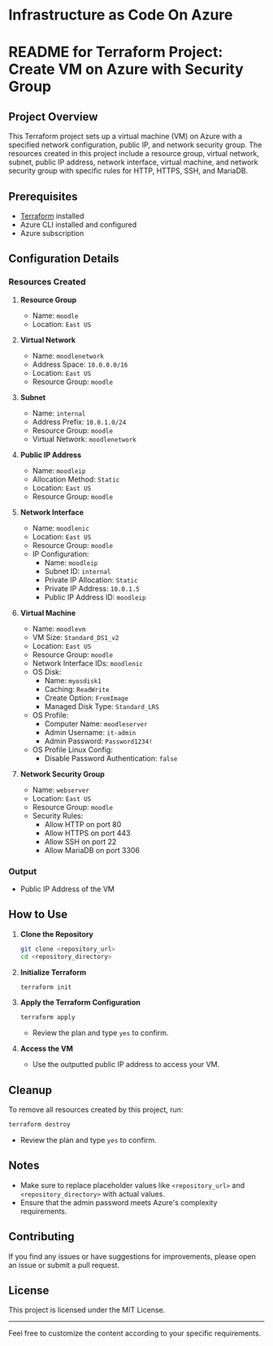 # Infrastructure as Code On Azure
# README for Terraform Project: Create VM on Azure with Security Group

## Project Overview

This Terraform project sets up a virtual machine (VM) on Azure with a specified network configuration, public IP, and network security group. The resources created in this project include a resource group, virtual network, subnet, public IP address, network interface, virtual machine, and network security group with specific rules for HTTP, HTTPS, SSH, and MariaDB.

## Prerequisites

- [Terraform](https://www.terraform.io/downloads.html) installed
- Azure CLI installed and configured
- Azure subscription

## Configuration Details

### Resources Created

1. **Resource Group**
   - Name: `moodle`
   - Location: `East US`

2. **Virtual Network**
   - Name: `moodlenetwork`
   - Address Space: `10.0.0.0/16`
   - Location: `East US`
   - Resource Group: `moodle`

3. **Subnet**
   - Name: `internal`
   - Address Prefix: `10.0.1.0/24`
   - Resource Group: `moodle`
   - Virtual Network: `moodlenetwork`

4. **Public IP Address**
   - Name: `moodleip`
   - Allocation Method: `Static`
   - Location: `East US`
   - Resource Group: `moodle`

5. **Network Interface**
   - Name: `moodlenic`
   - Location: `East US`
   - Resource Group: `moodle`
   - IP Configuration:
     - Name: `moodleip`
     - Subnet ID: `internal`
     - Private IP Allocation: `Static`
     - Private IP Address: `10.0.1.5`
     - Public IP Address ID: `moodleip`

6. **Virtual Machine**
   - Name: `moodlevm`
   - VM Size: `Standard_DS1_v2`
   - Location: `East US`
   - Resource Group: `moodle`
   - Network Interface IDs: `moodlenic`
   - OS Disk:
     - Name: `myosdisk1`
     - Caching: `ReadWrite`
     - Create Option: `FromImage`
     - Managed Disk Type: `Standard_LRS`
   - OS Profile:
     - Computer Name: `moodleserver`
     - Admin Username: `it-admin`
     - Admin Password: `Password1234!`
   - OS Profile Linux Config:
     - Disable Password Authentication: `false`

7. **Network Security Group**
   - Name: `webserver`
   - Location: `East US`
   - Resource Group: `moodle`
   - Security Rules:
     - Allow HTTP on port 80
     - Allow HTTPS on port 443
     - Allow SSH on port 22
     - Allow MariaDB on port 3306

### Output

- Public IP Address of the VM

## How to Use

1. **Clone the Repository**
   ```sh
   git clone <repository_url>
   cd <repository_directory>
   ```

2. **Initialize Terraform**
   ```sh
   terraform init
   ```

3. **Apply the Terraform Configuration**
   ```sh
   terraform apply
   ```
   - Review the plan and type `yes` to confirm.

4. **Access the VM**
   - Use the outputted public IP address to access your VM.

## Cleanup

To remove all resources created by this project, run:
```sh
terraform destroy
```
- Review the plan and type `yes` to confirm.

## Notes

- Make sure to replace placeholder values like `<repository_url>` and `<repository_directory>` with actual values.
- Ensure that the admin password meets Azure's complexity requirements.

## Contributing

If you find any issues or have suggestions for improvements, please open an issue or submit a pull request.

## License

This project is licensed under the MIT License.

---

Feel free to customize the content according to your specific requirements.
